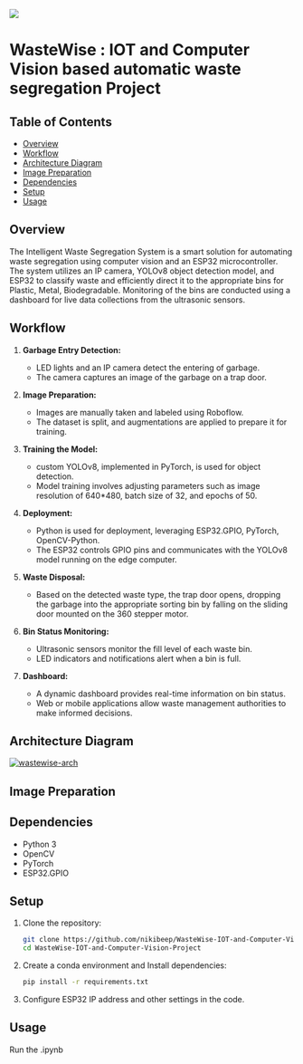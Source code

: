 ![](https://github.com/nikibeep/WasteWise-IOT-and-Computer-Vision-Project/raw/main/Bin23.gif)
# WasteWise : IOT and Computer Vision based automatic waste segregation Project
## Table of Contents
- [Overview](#overview)
- [Workflow](#workflow)
- [Architecture Diagram](#architecture-diagram)
- [Image Preparation](#image-preparation)
- [Dependencies](#dependencies)
- [Setup](#setup)
- [Usage](#usage)

## Overview

The Intelligent Waste Segregation System is a smart solution for automating waste segregation using computer vision and an ESP32 microcontroller. The system utilizes an IP camera, YOLOv8 object detection model, and ESP32 to classify waste and efficiently direct it to the appropriate bins for Plastic, Metal, Biodegradable. Monitoring of the bins are conducted using a dashboard for live data collections from the ultrasonic sensors.

## Workflow

1. **Garbage Entry Detection:**
   - LED lights and an IP camera detect the entering of garbage.
   - The camera captures an image of the garbage on a trap door.

2. **Image Preparation:**
   - Images are manually taken and labeled using Roboflow.
   - The dataset is split, and augmentations are applied to prepare it for training.

3. **Training the Model:**
   - custom YOLOv8, implemented in PyTorch, is used for object detection.
   - Model training involves adjusting parameters such as image resolution of 640*480, batch size of 32, and epochs of 50.

4. **Deployment:**
   - Python is used for deployment, leveraging ESP32.GPIO, PyTorch, OpenCV-Python.
   - The ESP32 controls GPIO pins and communicates with the YOLOv8 model running on the edge computer.

5. **Waste Disposal:**
   - Based on the detected waste type, the trap door opens, dropping the garbage into the appropriate sorting bin by falling on the sliding door mounted on the 360 stepper motor.

6. **Bin Status Monitoring:**
   - Ultrasonic sensors monitor the fill level of each waste bin.
   - LED indicators and notifications alert when a bin is full.

7. **Dashboard:**
   - A dynamic dashboard provides real-time information on bin status.
   - Web or mobile applications allow waste management authorities to make informed decisions.

## Architecture Diagram 

<a href="https://ibb.co/p4nw6Bw"><img src="https://i.ibb.co/WBs5N45/wastewise-arch.png" alt="wastewise-arch" border="0"></a>

## Image Preparation



## Dependencies

- Python 3
- OpenCV
- PyTorch
- ESP32.GPIO

## Setup

1. Clone the repository:

    ```bash
    git clone https://github.com/nikibeep/WasteWise-IOT-and-Computer-Vision-Project.git
    cd WasteWise-IOT-and-Computer-Vision-Project
    ```

2.  Create a conda environment and Install dependencies:

    ```bash
    pip install -r requirements.txt
    ```

3. Configure ESP32 IP address and other settings in the code.

## Usage

Run the .ipynb
